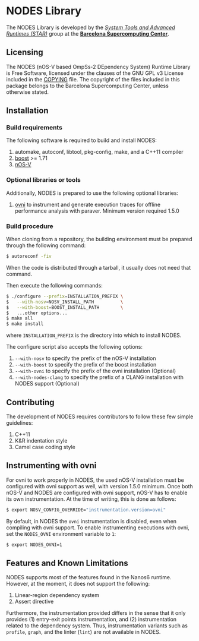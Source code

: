 # NODES Library

The NODES Library is developed by the [*System Tools and Advanced Runtimes (STAR)*](https://www.bsc.es/discover-bsc/organisation/scientific-structure/system-tools-and-advanced-runtimes) group
at the [**Barcelona Supercomputing Center**](http://www.bsc.es/).

## Licensing

The NODES (nOS-V based OmpSs-2 DEpendency System) Runtime Library is
Free Software, licensed under the clauses of the GNU GPL v3 License
included in the [COPYING](COPYING) file. The copyright of the files
included in this package belongs to the Barcelona Supercomputing
Center, unless otherwise stated.

## Installation

### Build requirements

The following software is required to build and install NODES:

1. automake, autoconf, libtool, pkg-config, make, and a C++11 compiler
1. [boost](http://boost.org) >= 1.71
1. [nOS-V](https://github.com/bsc-pm/nos-v)

### Optional libraries or tools

Additionally, NODES is prepared to use the following optional libraries:

1. [ovni](https://ovni.readthedocs.io/en/master/) to instrument and generate execution traces for offline performance analysis with paraver. Minimum version required 1.5.0

### Build procedure

When cloning from a repository, the building environment must be prepared through the following command:

```sh
$ autoreconf -fiv
```

When the code is distributed through a tarball, it usually does not need that command.

Then execute the following commands:

```sh
$ ./configure --prefix=INSTALLATION_PREFIX \
$   --with-nosv=NOSV_INSTALL_PATH          \
$   --with-boost=BOOST_INSTALL_PATH        \
$   ...other options...
$ make all
$ make install
```

where `INSTALLATION_PREFIX` is the directory into which to install NODES.

The configure script also accepts the following options:

1. `--with-nosv` to specify the prefix of the nOS-V installation
1. `--with-boost` to specify the prefix of the boost installation
1. `--with-ovni` to specify the prefix of the ovni installation (Optional)
1. `--with-nodes-clang` to specify the prefix of a CLANG installation with NODES support (Optional)

## Contributing

The development of NODES requires contributors to follow these few simple guidelines:

1. C++11
1. K&R indentation style
1. Camel case coding style

## Instrumenting with ovni

For ovni to work properly in NODES, the used nOS-V installation must be configured with ovni support as well, with version 1.5.0 minimum.
Once both nOS-V and NODES are configured with ovni support, nOS-V has to enable its own instrumentation. At the time of writing, this is done as follows:

```sh
$ export NOSV_CONFIG_OVERRIDE="instrumentation.version=ovni"
```

By default, in NODES the `ovni` instrumentation is disabled, even when compiling with ovni support. To
enable instrumenting executions with ovni, set the `NODES_OVNI` environment variable to `1`:

```sh
$ export NODES_OVNI=1
```

## Features and Known Limitations

NODES supports most of the features found in the Nanos6 runtime. However, at the moment, it does not support the following:
1. Linear-region dependency system
1. Assert directive

Furthermore, the instrumentation provided differs in the sense that it only provides (1) entry-exit points instrumentation, and (2) instrumentation related to the dependency system. Thus, instrumentation variants such as `profile`, `graph`, and the linter (`lint`) are not available in NODES.
